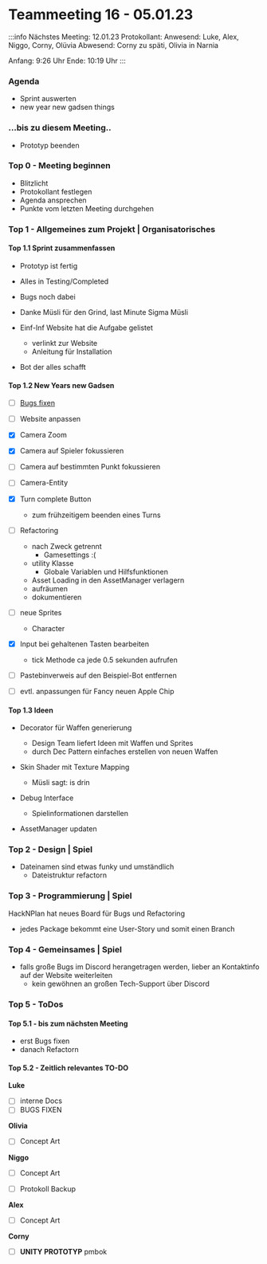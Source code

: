 # Teammeeting 16 - 05.01.23

:::info
Nächstes Meeting: 12.01.23
Protokollant: 
Anwesend: Luke, Alex, Niggo, Corny, Olüvia
Abwesend: Corny zu späti, Olivia in Narnia

Anfang: 9:26 Uhr
Ende: 10:19 Uhr
:::

### Agenda
- Sprint auswerten
- new year new gadsen things

### ...bis zu diesem Meeting..

- Prototyp beenden


### Top 0 - Meeting beginnen

* Blitzlicht
* Protokollant festlegen
* Agenda ansprechen
* Punkte vom letzten Meeting durchgehen


### Top 1 - Allgemeines zum Projekt | Organisatorisches

#### Top 1.1 Sprint zusammenfassen

- Prototyp ist fertig
- Alles in Testing/Completed
- Bugs noch dabei

- Danke Müsli für den Grind, last Minute Sigma Müsli


- Einf-Inf Website hat die Aufgabe gelistet
    - verlinkt zur Website
    - Anleitung für Installation 

- Bot der alles schafft 

#### Top 1.2 New Years new Gadsen 

- [ ] [Bugs fixen](https://docs.google.com/spreadsheets/d/1HnVIs3QIsRryI__0hmVg-0mRscZDW72KizyX7pTgiaQ/edit#gid=0)
- [ ] Website anpassen
- [x] Camera Zoom
- [x] Camera auf Spieler fokussieren
- [ ] Camera auf bestimmten Punkt fokussieren
- [ ] Camera-Entity

- [x] Turn complete Button
    - zum frühzeitigem beenden eines Turns


- [ ] Refactoring
    - nach Zweck getrennt
        - Gamesettings :(
    - utility Klasse
        - Globale Variablen und Hilfsfunktionen
    - Asset Loading in den AssetManager verlagern
    - aufräumen
    - dokumentieren

- [ ] neue Sprites
    - Character

- [x] Input bei gehaltenen Tasten bearbeiten
    - tick Methode ca jede 0.5 sekunden aufrufen

- [ ] Pastebinverweis auf den Beispiel-Bot entfernen 

- [ ] evtl. anpassungen für Fancy neuen Apple Chip

#### Top 1.3 Ideen 

- Decorator für Waffen generierung
    - Design Team liefert Ideen mit Waffen und Sprites
    - durch Dec Pattern einfaches erstellen von neuen Waffen

- Skin Shader mit Texture Mapping
    - Müsli sagt: is drin

- Debug Interface
    - Spielinformationen darstellen

- AssetManager updaten

### Top 2 - Design | Spiel


- Dateinamen sind etwas funky und umständlich
    - Dateistruktur refactorn 
    


### Top 3 - Programmierung | Spiel

HackNPlan hat neues Board für Bugs und Refactoring

- jedes Package bekommt eine User-Story und somit einen Branch


### Top 4 - Gemeinsames | Spiel

- falls große Bugs im Discord herangetragen werden, lieber an Kontaktinfo auf der Website weiterleiten 
    - kein gewöhnen an großen Tech-Support über Discord

### Top 5 - ToDos
#### Top 5.1 - bis zum nächsten Meeting

- erst Bugs fixen
- danach Refactorn

#### Top 5.2 - Zeitlich relevantes TO-DO

**Luke**
- [ ] interne Docs
- [ ] BUGS FIXEN

**Olivia**
- [ ] Concept Art

**Niggo**
- [ ] Concept Art
- [ ] Protokoll Backup


**Alex**
- [ ] Concept Art

**Corny**

- [ ] **UNITY PROTOTYP** pmbok
